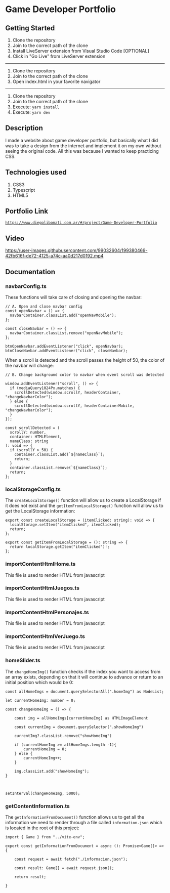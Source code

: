 # Game Developer Portfolio

## Getting Started

1. Clone the repository
2. Join to the correct path of the clone
3. Install LiveServer extension from Visual Studio Code [OPTIONAL]
4. Click in "Go Live" from LiveServer extension

---

1. Clone the repository
2. Join to the correct path of the clone
3. Open index.html in your favorite navigator

---

1. Clone the repository
2. Join to the correct path of the clone
3. Execute: `yarn install`
4. Execute: `yarn dev`

## Description

I made a website about game developer portfolio, but basically what I did was to take a design from the internet and implement it on my own without seeing the original code. All this was because I wanted to keep practicing CSS.

## Technologies used

1. CSS3
2. Typescript
3. HTML5

## Portfolio Link

[`https://www.diegolibonati.com.ar/#/project/Game-Developer-Portfolio`](https://www.diegolibonati.com.ar/#/project/Game-Developer-Portfolio)

## Video

https://user-images.githubusercontent.com/99032604/199380469-42fb616f-de72-4125-a74c-aa0d217d0192.mp4

## Documentation

### navbarConfig.ts

These functions will take care of closing and opening the navbar:

```
// A. Open and close navbar config
const openNavbar = () => {
  navbarContainer.classList.add("openNavMobile");
};

const closeNavbar = () => {
  navbarContainer.classList.remove("openNavMobile");
};

btnOpenNavbar.addEventListener("click", openNavbar);
btnCloseNavbar.addEventListener("click", closeNavbar);
```

When a scroll is detected and the scroll passes the height of 50, the color of the navbar will change:

```
// B. Change background color to navbar when event scroll was detected

window.addEventListener("scroll", () => {
  if (mediaQuery1024Px.matches) {
    scrollDetected(window.scrollY, headerContainer, "changeNavbarColor");
  } else {
    scrollDetected(window.scrollY, headerContainerMobile, "changeNavbarColor");
  }
});

const scrollDetected = (
  scrollY: number,
  container: HTMLElement,
  nameClass: string
): void => {
  if (scrollY > 50) {
    container.classList.add(`${nameClass}`);
    return;
  }
  container.classList.remove(`${nameClass}`);
  return;
};
```

### localStorageConfig.ts

The `createLocalStorage()` function will allow us to create a LocalStorage if it does not exist and the `getItemFromLocalStorage()` function will allow us to get the LocalStorage information:

```
export const createLocalStorage = (itemClicked: string): void => {
  localStorage.setItem("itemClicked", itemClicked);
  return;
};

export const getItemFromLocalStorage = (): string => {
  return localStorage.getItem("itemClicked")!;
};
```

### importContentHtmlHome.ts

This file is used to render HTML from javascript

### importContentHtmlJuegos.ts

This file is used to render HTML from javascript

### importContentHtmlPersonajes.ts

This file is used to render HTML from javascript

### importContentHtmlVerJuego.ts

This file is used to render HTML from javascript

### homeSlider.ts

The `changeHomeImg()` function checks if the index you want to access from an array exists, depending on that it will continue to advance or return to an initial position which would be 0:

```
const allHomeImgs = document.querySelectorAll(".homeImg") as NodeList;

let currentHomeImg: number = 0;

const changeHomeImg = () => {

    const img = allHomeImgs[currentHomeImg] as HTMLImageElement

    const currentImg = document.querySelector(".showHomeImg")

    currentImg?.classList.remove("showHomeImg")

    if (currentHomeImg >= allHomeImgs.length -1){
        currentHomeImg = 0;
    } else {
        currentHomeImg++;
    }

    img.classList.add("showHomeImg");
}



setInterval(changeHomeImg, 5000);
```

### getContentInformation.ts

The `getInformationFromDocument()` function allows us to get all the information we need to render through a file called `information.json` which is located in the root of this project:

```
import { Game } from "../vite-env";

export const getInformationFromDocument = async (): Promise<Game[]> => {

    const request = await fetch("./informacion.json");

    const result: Game[] = await request.json();

    return result;

}
```
